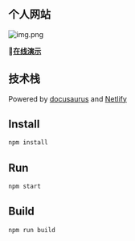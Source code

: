 ## 个人网站

![img.png](https://jetzihan-img.oss-cn-beijing.aliyuncs.com/blog/hello_github_repo.png)

🎈**[在线演示](https://jetzihan.netlify.app)**

## 技术栈

Powered by [docusaurus](https://docusaurus.io/) and [Netlify](https://www.netlify.com/)

## Install

```bash
npm install
```

## Run

```bash
npm start
```

## Build

```bash
npm run build
```
